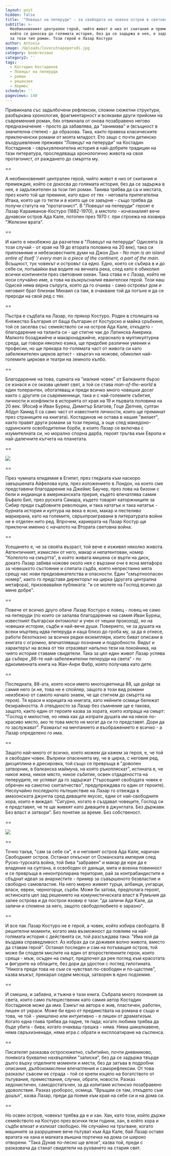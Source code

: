 ```yaml
---
layout: post
hidden: false
title: '"Ловецът на пеперуди" - за свободата на човека остров в световния океан'
subtitle: >-
  Необикновеният централен герой, чийто живот е низ от скитания и премеждия,
  който се докосва до голямата история, без да се задържа в нея, е задължителен
  за този тип роман. Този герой е Лазар Костуро
author: Antonia
image: /Uploads/lovecutnapeperudi.jpg
category: bookreviews
category2: ''
tags:
  - Костадин Костадинов
  - Ловецът на пеперуди
  - роман
  - рецензия
  - Хермес
schedule: ''
pageviews: 148
---
```

Привикнала със задълбочени рефлексии, сложни сюжетни структури, разбъркана хронология, фрагментарност и всякакви други прийоми на съвременния роман, бях отвикнала от онова позабравено негово предназначение - просто да забавлява, да "занимава" и (всъщност в значителна степен) - да образова. Така, както правеха класическите приключенски романи от моята младост. Ето защо с почти детинско въодушевление преживях "Ловецът на пеперуди" на Костадин Костадинов - свръхувлекателна история в най-добрите традиции на тази литература, проследяваща хронологично живота на своя протагонист, от раждането до смъртта му.

\==

А необикновеният централен герой, чийто живот е низ от скитания и премеждия, който се докосва до голямата история, без да се задържа в нея, е задължителен за този тип роман. Такива трябва да са и местата, през които той ще премине, като едно от тях - неговата притегателна Итака, която ще го тегли и в която ще се завърне - също трябва да получи статута на "протагонист". В "Ловецът на пеперуди" героят е Лазар Караиванов-Костуро (1882-1970), а мястото - изчезналият вече дунавски остров Ада Кале, потопен през 1970 г. при строежа на язовира "Железни врата". 

\==

И както е неизбежно да разчетем в "Ловецът на пеперуди" Одисеята (в този случай - от края на 19 до втората половина на 20 век), така си припомняме и небезизвестните думи на Джон Дън - *No man is an island entire of itself '/ every man is a piece of the continent, a part of the main*. Всъщност, тук човекът и островът са едно. Едно, което се събира в и до себе си, потъвайки във водите на вечната река, след като е обиколил всички континенти през световния океан. Така става и с Лазар, който не носи случайно име, а това на възкръсналия евангелски герой. Този наш Одисей няма вярна съпруга, която да го очаква - само островът дом и неговият брат близнак Михаил са там, в очакване той да потъне и да се прероди на свой ред с тях. 

\==

Пъстра е съдбата на Лазар, по прякор Костуро. Роден в столицата на Княжество България от баща българин от Костурско и майка сръбкиня, той се заселва със семейството си на остров Ада Кале, откъдето - благодарение на таланта си - ще стигне чак до Латинска Америка. Малкото бозаджийче и макаронаджийче, израснало в мултикултурна среда, ще говори няколко езика, ще придобие различни умения и професии, но ще прекара по-голямата част от живота си като забележителен цирков артист - хвъргач на ножове, обиколил най-големите циркове и театри на земното кълбо. 

\==

Благодарение на това, сцената на "малкия човек" от Балканите бързо се изнася и се оказва целият свят, а той се става *man-of-the-world* в един толерантен, обогатяващ и преди всичко много човешки досег както с другите си съвременници, така и с най-големите събития, личности и конфликти в историята от края на 19 и първата половина на 20 век. (Йосиф и Иван Буреш, Димитър Благоев, Гоце Делчев, султан Абдул Хамид II са само част от известните личности, които ще преминат през страниците на книгата). Костадинов не остава в нашия "вилает", както правят други романи за този период, а още след македоно-одринските освободителни борби, в които Лазар се включва с изумителната си, но морално спорна дарба, героят тръгва към Европа и най-далечните кътчета на планетата.

\==

![](/Uploads/kostadinkostadinov.jpg)

\==

През чумната епидемия в Египет, през гледката към наскоро завършената Айфелова кула, през изложението в Лондон, на което сме представени благодарение на Джеймс Баучер, през лова на бизони с бели и индианци в американската прерия, където впечатлява самия Бъфало Бил, през руската Самара, където товарят каторжниците за Сибир преди съдбовните революции, и така нататък и така нататък - бурната история и култура на века е ясно, макар и пестеливо маркирана, като на големите, свръхпроигравани в литературата войни не е отделен нито ред. Впрочем, кариерата на Лазар Костур ще приключи именно с началото на Втората световна война. 

\==

Усещането е, че за своята възраст, той вече е изживял няколко живота. Автентичният, измислен от него, макар и непатентован, номер "Колелото на смъртта", в който живата мишена се върти на диск, докато Лазар забива ножове около нея с вързани очи е ясна метафора за човешкото състояние и сляпата съдба, която непрестанно мята срещу нас нови предизвикателства и опасности. Един "смъртноопасен номер", както го представя директорът на цирка (другата централна метафора), призовавайки публиката: "и се молете на Господ всичко да мине добре".

\==

Повече от всичко друго обаче Лазар Костуро е ловец - ловец не само на пеперуди (по които се запалва благодарение на самия Иван Буреш, известният български ентомолог и учен от чешки произход), но на човешки истории, съдби и най-вече души. Поверието, че за душата на всеки мъртвец идва пеперуда и каца близо до гроба му, за да я отнесе, работи безотказно за всички редки екземпляри, които биват описани в книгата с огромно, впечатляващо познание и подробности. Видът и характерът на всяка от тях отразяват напълно тези на покойника, на чиято история ставаме свидетели. Така за цял един живот Лазар успява да събере „88-те най-забележителни пеперуди на света“ - по едноименната книга на Жан-Анри Фабр, която получава като дете. 

\==

Последната, 88-ата, която носи името многоцветница 88, ще дойде за самия него (и не, това не е спойлер, защото в този вид романи неизбежно от самото начало знаем, че ще стигнем до смъртта на героя). Тя краси и корицата на книгата, като нейните осмици бележат безкрайността. А отвъдносто за Лазар без съмнение ще е такова, защото, както един от героите казва за хората, които изпраща на смърт: "Господ е милостив, но няма как да изпрати душата им на някое по-красиво място, ако те това място не могат да си го представят. Дори да го заслужават". Размахът на мечтанието и въображението е всичко - а Лазар определено го има. 

\==

Защото най-много от всичко, което можем да кажем за героя, е, че той е свободен човек. Въпреки опасенията му, че в цирка, с неговия ред, дисциплина и дресировка, той също се превръща в "доволен затворник, в балканска маймуна, на която ръкопляскат", истината е, че никоя жена, никое място, никое събитие, освен отдадеността на пеперудите, не успяват да го задържат ("търсещият свободата човек е обречен на самотно скиталчество", предупреждава го един от героите). Неслучайно последното пътешествие на Лазар го отвежда в амазонската джунгла сред диваците якусес, едни от най-свободните хора, които е виждал: "Сигурно, когато е създавал човеците, Господ си е представял, че те ще живеят като диваците в джунглата. Без държави. Без власт и затвори". Без понятие за време. Без собственост.

\==

![](/Uploads/kostasalexandyr.jpg)

\==

Точно такъв, "сам за себе си", е и неговият остров Ада Кале, наричан Свободният остров. Останал откъснат от Османската империя след Руско-турската война, той бива "забравен" и макар де юре да е владение на султана, е освободен от данъци, мита и военна повинност и се превръща в неконтролирана територия, рай за контрабандистите и сбъднат идеал за анархистите - пример за съвършеното безвластие и свободно самовластие. На него мирно живеят турци, албанци, унгарци, власи, евреи, черногорци, сърби. Може би затова, предполага героят, истинската цел зад решението на комунистическата власт в Румъния да залее острова и да построи язовир е тази: "да заличи Ада Кале, да заличи и спомена за него, защото свободолюбието е заразно".

\==

И все пак Лазар Костуро не е герой, а човек, който избира свободата. В решителни моменти, когато има възможност да повлияе на най-голямата история с действията си, той разсъждава така: "Има кой да въздава справедливост. Аз избрах да си доживея волно живота, вместо да ставам герой". Останал последен и сам на потъващия остров, той може би споделя мислите на един от второстепенните герои, които среща - мъж, осъден на смърт, предпочел да рее поглед към красотата и фигурите на облаците, без дори да удостои с поглед гилотината. "Никога преди това не съм се чувствал по-свободен и по-щастлив", казва мъжът, прекарал седем месеца, затворен в едно подземие.

\==

И смешна, и забавна, и тъжна е тази книга. Събрала много познания за света, които само пътешественик като самия автор Костадин Костадинов може да има. Езикът на автора е жив, пластичен, работен, лишен от украси. Може би едно от предимствата на романа е също и това, че той - умишлено или интуитивно - е лишен от драматизъм. Когато една глава трябва да падне, тя пада; когато любима трябва да бъде убита - бива; когато очакваш грешка - няма. Няма шикалкавене, няма свръхизненади, няма игра с обрати и експлоатиране на съспенса. 

\==

Писателят разказва остросюжетно, събитийно, почти дневниково, понякога буквално нахвърляйки "записки", без да се задържа твърде дълго върху отделните моменти и места, без да затъва в подробни описания, дълбокомислени впечатления и саморефлексии. От това разказът съвсем не страда - той се крепи изцяло на богатството от пътувания, премествания, случки, обрати, новости. Разказ хедонистичен, самодостатъчен, за да изпитаме истинско позабравено удоволствие. Разказ уроборос, осмица. "Връщам се там, откъдето съм дошъл", казва Лазар, преди да поеме към края на себе си и на дома си. 

\==

Но освен остров, човекът трябва да е и хан. Хан, като този, който държи семейството на Костуро през всички тези години, хан, в който хора и съдби влизат и излизат свободно. Не случайно на тръгване, когато машините за разрушение вече пътуват към Ада Кале, бай Лазар оставя вратата на хана и малката външна портичка на дома си широко отворени. "Така Дунав по-лесно ще влезе", казва той, преди с разказвача да станат свидетели на рухването на стария свят.